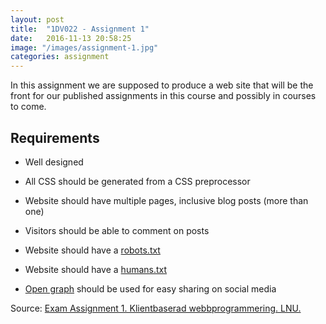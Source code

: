 ```yaml
---
layout: post
title:  "1DV022 - Assignment 1"
date:   2016-11-13 20:58:25
image: "/images/assignment-1.jpg"
categories: assignment
---
```


In this assignment we are supposed to produce a web site that will be the front for our published assignments in this course and possibly in courses to come.

## Requirements

* Well designed

* All CSS should be generated from a CSS preprocessor

* Website should have multiple pages, inclusive blog posts (more than one)

* Visitors should be able to comment on posts

* Website should have a [robots.txt](http://www.robotstxt.org/)

* Website should have a [humans.txt](http://humanstxt.org/)

* [Open graph](http://ogp.me/) should be used for easy sharing on social media



Source: [Exam Assignment 1. Klientbaserad webbprogrammering. LNU.](https://coursepress.lnu.se/kurs/klientbaserad-webbprogrammering/examination/exam-assignment-1/)
